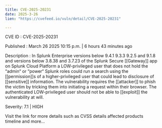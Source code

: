 ```yaml
---
title: CVE-2025-20231
date: 2025-3-26
lien: "https://cvefeed.io/vuln/detail/CVE-2025-20231"

---
```


CVE ID : CVE-2025-20231

Published :  March 26
2025
10:15 p.m. | 6 hours
43 minutes ago

Description : In Splunk Enterprise versions below 9.4.1
9.3.3
9.2.5
and 9.1.8
and versions below 3.8.38 and 3.7.23 of the Splunk Secure [[Gateway]] app on Splunk Cloud Platform
a LOW-privileged user that does not hold the “admin“ or “power“ Splunk roles could run a search using the [[permission]]s of a higher-privileged user that could lead to disclosure of [[sensitive]] information.
The vulnerability requires the [[attacker]] to phish the victim by tricking them into initiating a request within their browser. The authenticated LOW-privileged user should not be able to [[exploit]] the vulnerability at will.

Severity: 7.1 | HIGH

Visit the link for more details
such as CVSS details
affected products
timeline
and more...
